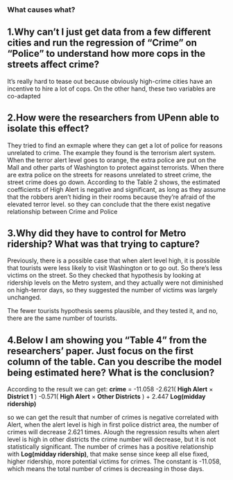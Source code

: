 ### What causes what?

1.Why can’t I just get data from a few different cities and run the regression of “Crime” on “Police” to understand how more cops in the streets affect crime?
--------------------------------------------------------------------------------------------------------------------------------------------------------------

It’s really hard to tease out because obviously high-crime cities have
an incentive to hire a lot of cops. On the other hand, these two
variables are co-adapted

2.How were the researchers from UPenn able to isolate this effect?
------------------------------------------------------------------

They tried to find an exmaple where they can get a lot of police for
reasons unrelated to crime. The example they found is the terrorism
alert system. When the terror alert level goes to orange, the extra
police are put on the Mall and other parts of Washington to protect
against terrorists. When there are extra police on the streets for
reasons unrelated to street crime, the street crime does go down.
According to the Table 2 shows, the estimated coefficients of High Alert
is negative and significant, as long as they assume that the robbers
aren’t hiding in their rooms because they’re afraid of the elevated
terror level. so they can conclude that the there exist negative
relationship between Crime and Police

3.Why did they have to control for Metro ridership? What was that trying to capture?
------------------------------------------------------------------------------------

Previously, there is a possible case that when alert level high, it is
possible that tourists were less likely to visit Washington or to go
out. So there’s less victims on the street. So they checked that
hypothesis by looking at ridership levels on the Metro system, and they
actually were not diminished on high-terror days, so they suggested the
number of victims was largely unchanged.

The fewer tourists hypothesis seems plausible, and they tested it, and
no, there are the same number of tourists.

4.Below I am showing you “Table 4” from the researchers’ paper. Just focus on the first column of the table. Can you describe the model being estimated here? What is the conclusion?
-------------------------------------------------------------------------------------------------------------------------------------------------------------------------------------

According to the result we can get: **crime** = -11.058 -2.621( **High
Alert**
×
**District 1** ) -0.571( **High Alert**
×
**Other Districts** ) + 2.447 **Log(midday ridership)**

so we can get the result that number of crimes is negative correlated
with Alert, when the alert level is high in first police district area,
the number of crimes will decrease 2.621 times. Alough the regression
results when alert level is high in other districts the crime number
will decrease, but it is not statistically significant. The number of
crimes has a positive relationship with **Log(midday ridership)**, that
make sense since keep all else fixed, higher ridership, more potential
victims for crimes. The constant is -11.058, which means the total
number of crimes is decreasing in those days.

